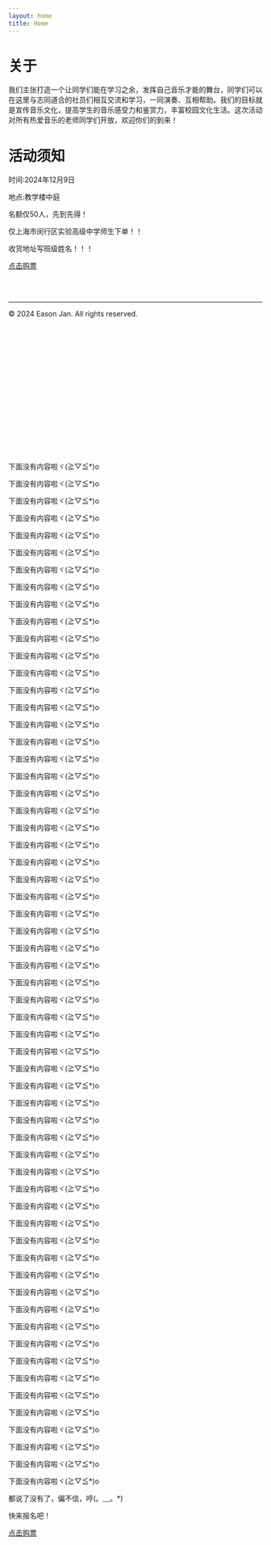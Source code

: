 ```yaml
---
layout: home
title: Home
---
```


# 关于

我们主张打造一个让同学们能在学习之余，发挥自己音乐才能的舞台，同学们可以在这里与志同道合的社员们相互交流和学习，一同演奏、互相帮助。我们的目标就是宣传音乐文化，提高学生的音乐感受力和鉴赏力，丰富校园文化生活。这次活动对所有热爱音乐的老师同学们开放，欢迎你们的到来！

# 活动须知

时间:2024年12月9日

地点:教学楼中庭

名额仅50人，先到先得！

仅上海市闵行区实验高级中学师生下单！！

收货地址写班级姓名！！！

<a href="https://item.taobao.com/item.htm?id=857509596879" target="_blank">点击购票</a>

<br/><br/>

***

© 2024 Eason Jan. All rights reserved.

<br/><br/><br/><br/><br/><br/><br/><br/><br/><br/><br/><br/><br/><br/><br/>

下面没有内容啦ヾ(≧▽≦*)o

下面没有内容啦ヾ(≧▽≦*)o

下面没有内容啦ヾ(≧▽≦*)o

下面没有内容啦ヾ(≧▽≦*)o

下面没有内容啦ヾ(≧▽≦*)o

下面没有内容啦ヾ(≧▽≦*)o

下面没有内容啦ヾ(≧▽≦*)o

下面没有内容啦ヾ(≧▽≦*)o

下面没有内容啦ヾ(≧▽≦*)o

下面没有内容啦ヾ(≧▽≦*)o

下面没有内容啦ヾ(≧▽≦*)o

下面没有内容啦ヾ(≧▽≦*)o

下面没有内容啦ヾ(≧▽≦*)o

下面没有内容啦ヾ(≧▽≦*)o

下面没有内容啦ヾ(≧▽≦*)o

下面没有内容啦ヾ(≧▽≦*)o

下面没有内容啦ヾ(≧▽≦*)o

下面没有内容啦ヾ(≧▽≦*)o

下面没有内容啦ヾ(≧▽≦*)o

下面没有内容啦ヾ(≧▽≦*)o

下面没有内容啦ヾ(≧▽≦*)o

下面没有内容啦ヾ(≧▽≦*)o

下面没有内容啦ヾ(≧▽≦*)o

下面没有内容啦ヾ(≧▽≦*)o

下面没有内容啦ヾ(≧▽≦*)o

下面没有内容啦ヾ(≧▽≦*)o

下面没有内容啦ヾ(≧▽≦*)o

下面没有内容啦ヾ(≧▽≦*)o

下面没有内容啦ヾ(≧▽≦*)o

下面没有内容啦ヾ(≧▽≦*)o

下面没有内容啦ヾ(≧▽≦*)o

下面没有内容啦ヾ(≧▽≦*)o

下面没有内容啦ヾ(≧▽≦*)o

下面没有内容啦ヾ(≧▽≦*)o

下面没有内容啦ヾ(≧▽≦*)o

下面没有内容啦ヾ(≧▽≦*)o

下面没有内容啦ヾ(≧▽≦*)o

下面没有内容啦ヾ(≧▽≦*)o

下面没有内容啦ヾ(≧▽≦*)o

下面没有内容啦ヾ(≧▽≦*)o

下面没有内容啦ヾ(≧▽≦*)o

下面没有内容啦ヾ(≧▽≦*)o

下面没有内容啦ヾ(≧▽≦*)o

下面没有内容啦ヾ(≧▽≦*)o

下面没有内容啦ヾ(≧▽≦*)o

下面没有内容啦ヾ(≧▽≦*)o

下面没有内容啦ヾ(≧▽≦*)o

下面没有内容啦ヾ(≧▽≦*)o

下面没有内容啦ヾ(≧▽≦*)o

下面没有内容啦ヾ(≧▽≦*)o

下面没有内容啦ヾ(≧▽≦*)o

下面没有内容啦ヾ(≧▽≦*)o

下面没有内容啦ヾ(≧▽≦*)o

下面没有内容啦ヾ(≧▽≦*)o

下面没有内容啦ヾ(≧▽≦*)o

下面没有内容啦ヾ(≧▽≦*)o

下面没有内容啦ヾ(≧▽≦*)o

下面没有内容啦ヾ(≧▽≦*)o

下面没有内容啦ヾ(≧▽≦*)o

下面没有内容啦ヾ(≧▽≦*)o

都说了没有了，偏不信，哼(。﹏。*)

快来报名吧！

<a href="https://item.taobao.com/item.htm?id=857509596879" target="_blank">点击购票</a>

<!-- {% include archive.html %} -->
